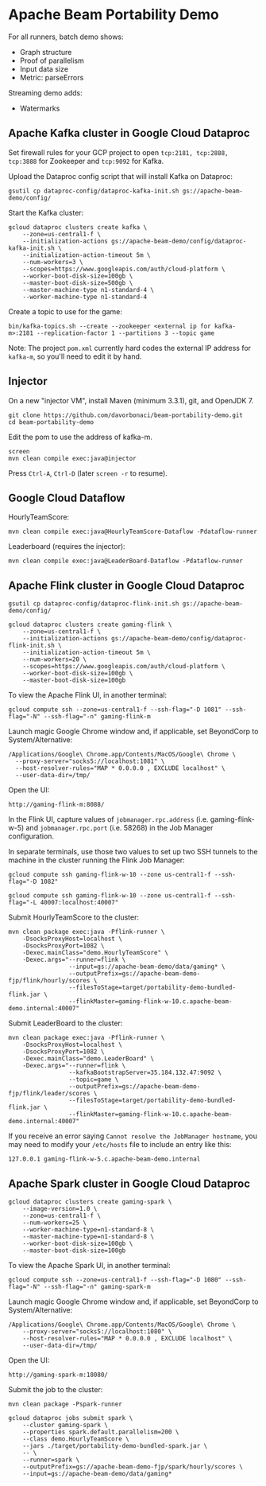 # Apache Beam Portability Demo

For all runners, batch demo shows:
* Graph structure 
* Proof of parallelism
* Input data size
* Metric: parseErrors

Streaming demo adds:
* Watermarks


## Apache Kafka cluster in Google Cloud Dataproc

Set firewall rules for your GCP project to open `tcp:2181, tcp:2888, tcp:3888` for Zookeeper and `tcp:9092` for Kafka.
	
Upload the Dataproc config script that will install Kafka on Dataproc:

    gsutil cp dataproc-config/dataproc-kafka-init.sh gs://apache-beam-demo/config/

Start the Kafka cluster:

    gcloud dataproc clusters create kafka \
        --zone=us-central1-f \
        --initialization-actions gs://apache-beam-demo/config/dataproc-kafka-init.sh \
        --initialization-action-timeout 5m \
        --num-workers=3 \
        --scopes=https://www.googleapis.com/auth/cloud-platform \
        --worker-boot-disk-size=100gb \
        --master-boot-disk-size=500gb \
        --master-machine-type n1-standard-4 \
        --worker-machine-type n1-standard-4       

Create a topic to use for the game:

    bin/kafka-topics.sh --create --zookeeper <external ip for kafka-m>:2181 --replication-factor 1 --partitions 3 --topic game

Note: The project `pom.xml` currently hard codes the external IP address for `kafka-m`, so you'll need to edit it by hand.

## Injector

On a new "injector VM", install Maven (minimum 3.3.1), git, and OpenJDK 7.

    git clone https://github.com/davorbonaci/beam-portability-demo.git
    cd beam-portability-demo
Edit the pom to use the address of kafka-m.

    screen
    mvn clean compile exec:java@injector

Press `Ctrl-A`, `Ctrl-D` (later `screen -r` to resume).

## Google Cloud Dataflow

HourlyTeamScore:

    mvn clean compile exec:java@HourlyTeamScore-Dataflow -Pdataflow-runner

Leaderboard (requires the injector):

    mvn clean compile exec:java@LeaderBoard-Dataflow -Pdataflow-runner

## Apache Flink cluster in Google Cloud Dataproc

    gsutil cp dataproc-config/dataproc-flink-init.sh gs://apache-beam-demo/config/

    gcloud dataproc clusters create gaming-flink \
        --zone=us-central1-f \
        --initialization-actions gs://apache-beam-demo/config/dataproc-flink-init.sh \
        --initialization-action-timeout 5m \
        --num-workers=20 \
        --scopes=https://www.googleapis.com/auth/cloud-platform \
        --worker-boot-disk-size=100gb \
        --master-boot-disk-size=100gb

To view the Apache Flink UI, in another terminal:

    gcloud compute ssh --zone=us-central1-f --ssh-flag="-D 1081" --ssh-flag="-N" --ssh-flag="-n" gaming-flink-m

Launch magic Google Chrome window and, if applicable, set BeyondCorp to
System/Alternative:

    /Applications/Google\ Chrome.app/Contents/MacOS/Google\ Chrome \
      --proxy-server="socks5://localhost:1081" \
      --host-resolver-rules="MAP * 0.0.0.0 , EXCLUDE localhost" \
      --user-data-dir=/tmp/

Open the UI:

    http://gaming-flink-m:8088/

In the Flink UI, capture values of `jobmanager.rpc.address` (i.e. gaming-flink-w-5) and
`jobmanager.rpc.port` (i.e. 58268) in the Job Manager configuration.

In separate terminals, use those two values to set up two SSH tunnels to the machine in the cluster
running the Flink Job Manager:

    gcloud compute ssh gaming-flink-w-10 --zone us-central1-f --ssh-flag="-D 1082"

    gcloud compute ssh gaming-flink-w-10 --zone us-central1-f --ssh-flag="-L 40007:localhost:40007"

Submit HourlyTeamScore to the cluster:

    mvn clean package exec:java -Pflink-runner \
        -DsocksProxyHost=localhost \
        -DsocksProxyPort=1082 \
        -Dexec.mainClass="demo.HourlyTeamScore" \
        -Dexec.args="--runner=flink \
                     --input=gs://apache-beam-demo/data/gaming* \
                     --outputPrefix=gs://apache-beam-demo-fjp/flink/hourly/scores \
                     --filesToStage=target/portability-demo-bundled-flink.jar \
                     --flinkMaster=gaming-flink-w-10.c.apache-beam-demo.internal:40007"
                     
Submit LeaderBoard to the cluster:

    mvn clean package exec:java -Pflink-runner \
        -DsocksProxyHost=localhost \
        -DsocksProxyPort=1082 \
        -Dexec.mainClass="demo.LeaderBoard" \
        -Dexec.args="--runner=flink \
                     --kafkaBootstrapServer=35.184.132.47:9092 \
                     --topic=game \
                     --outputPrefix=gs://apache-beam-demo-fjp/flink/leader/scores \
                     --filesToStage=target/portability-demo-bundled-flink.jar \
                     --flinkMaster=gaming-flink-w-10.c.apache-beam-demo.internal:40007"                     

If you receive an error saying `Cannot resolve the JobManager hostname`, you
may need to modify your `/etc/hosts` file to include an entry like this:

    127.0.0.1 gaming-flink-w-5.c.apache-beam-demo.internal

## Apache Spark cluster in Google Cloud Dataproc

    gcloud dataproc clusters create gaming-spark \
        --image-version=1.0 \
        --zone=us-central1-f \
        --num-workers=25 \
        --worker-machine-type=n1-standard-8 \
        --master-machine-type=n1-standard-8 \
        --worker-boot-disk-size=100gb \
        --master-boot-disk-size=100gb

To view the Apache Spark UI, in another terminal:

    gcloud compute ssh --zone=us-central1-f --ssh-flag="-D 1080" --ssh-flag="-N" --ssh-flag="-n" gaming-spark-m

Launch magic Google Chrome window and, if applicable, set BeyondCorp to
System/Alternative:

    /Applications/Google\ Chrome.app/Contents/MacOS/Google\ Chrome \
        --proxy-server="socks5://localhost:1080" \
        --host-resolver-rules="MAP * 0.0.0.0 , EXCLUDE localhost" \
        --user-data-dir=/tmp/

Open the UI:

    http://gaming-spark-m:18080/

Submit the job to the cluster:

    mvn clean package -Pspark-runner

    gcloud dataproc jobs submit spark \
        --cluster gaming-spark \
        --properties spark.default.parallelism=200 \
        --class demo.HourlyTeamScore \
        --jars ./target/portability-demo-bundled-spark.jar \
        -- \
        --runner=spark \
        --outputPrefix=gs://apache-beam-demo-fjp/spark/hourly/scores \
        --input=gs://apache-beam-demo/data/gaming*
